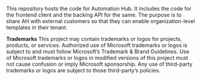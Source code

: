 This repository hosts the code for Automation Hub. It includes the code for the frontend client and the backing API for the same.
The purpose  is to share AH with external customers so that they can enable organization-level templates in their tenant.

**Trademarks** This project may contain trademarks or logos for projects, products, or services. Authorized use of Microsoft trademarks or logos is subject to and must follow Microsoft’s Trademark & Brand Guidelines. Use of Microsoft trademarks or logos in modified versions of this project must not cause confusion or imply Microsoft sponsorship. Any use of third-party trademarks or logos are subject to those third-party’s policies.